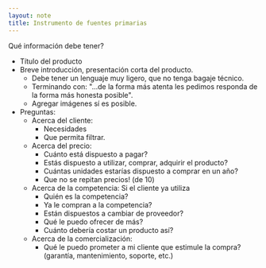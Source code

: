 ```yaml
---
layout: note
title: Instrumento de fuentes primarias
---
```


Qué información debe tener?
* Título del producto
* Breve introducción, presentación corta del producto.
	* Debe tener un lenguaje muy ligero, que no tenga bagaje técnico.
	* Terminando con: "...de la forma más atenta les pedimos responda de la forma más honesta posible".
	* Agregar imágenes sí es posible.
* Preguntas:
	* Acerca del cliente:
		* Necesidades
		* Que permita filtrar.
	* Acerca del precio:
		* Cuánto está dispuesto a pagar?
		* Estás dispuesto a utilizar, comprar, adquirir el producto?
		* Cuántas unidades estarías dispuesto a comprar en un año?
		* Que no se repitan precios! (de 10)
	* Acerca de la competencia: Si el cliente ya utiliza
		* Quién es la competencia?
		* Ya le compran a la competencia?
		* Están dispuestos a cambiar de proveedor?
		* Qué le puedo ofrecer de más?
		* Cuánto debería costar un producto así?
	* Acerca de la comercialización:
		* Qué le puedo prometer a mi cliente que estimule la compra? (garantía, mantenimiento, soporte, etc.)